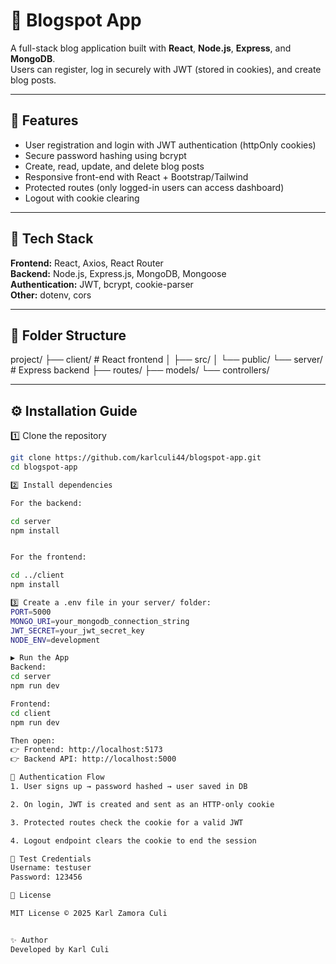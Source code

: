 # 📝 Blogspot App

A full-stack blog application built with **React**, **Node.js**, **Express**, and **MongoDB**.  
Users can register, log in securely with JWT (stored in cookies), and create blog posts.

---

## 🚀 Features
- User registration and login with JWT authentication (httpOnly cookies)
- Secure password hashing using bcrypt
- Create, read, update, and delete blog posts
- Responsive front-end with React + Bootstrap/Tailwind
- Protected routes (only logged-in users can access dashboard)
- Logout with cookie clearing

---

## 🧰 Tech Stack
**Frontend:** React, Axios, React Router  
**Backend:** Node.js, Express.js, MongoDB, Mongoose  
**Authentication:** JWT, bcrypt, cookie-parser  
**Other:** dotenv, cors  

---

## 📁 Folder Structure
project/
├── client/ # React frontend
│ ├── src/
│ └── public/
└── server/ # Express backend
├── routes/
├── models/
└── controllers/

---

## ⚙️ Installation Guide

1️⃣ Clone the repository
```bash
git clone https://github.com/karlculi44/blogspot-app.git
cd blogspot-app

2️⃣ Install dependencies

For the backend:

cd server
npm install


For the frontend:

cd ../client
npm install

3️⃣ Create a .env file in your server/ folder:
PORT=5000
MONGO_URI=your_mongodb_connection_string
JWT_SECRET=your_jwt_secret_key
NODE_ENV=development

▶️ Run the App
Backend:
cd server
npm run dev

Frontend:
cd client
npm run dev

Then open:
👉 Frontend: http://localhost:5173
👉 Backend API: http://localhost:5000

🔑 Authentication Flow
1. User signs up → password hashed → user saved in DB

2. On login, JWT is created and sent as an HTTP-only cookie

3. Protected routes check the cookie for a valid JWT

4. Logout endpoint clears the cookie to end the session

🧪 Test Credentials 
Username: testuser
Password: 123456

📜 License

MIT License © 2025 Karl Zamora Culi


✨ Author
Developed by Karl Culi
